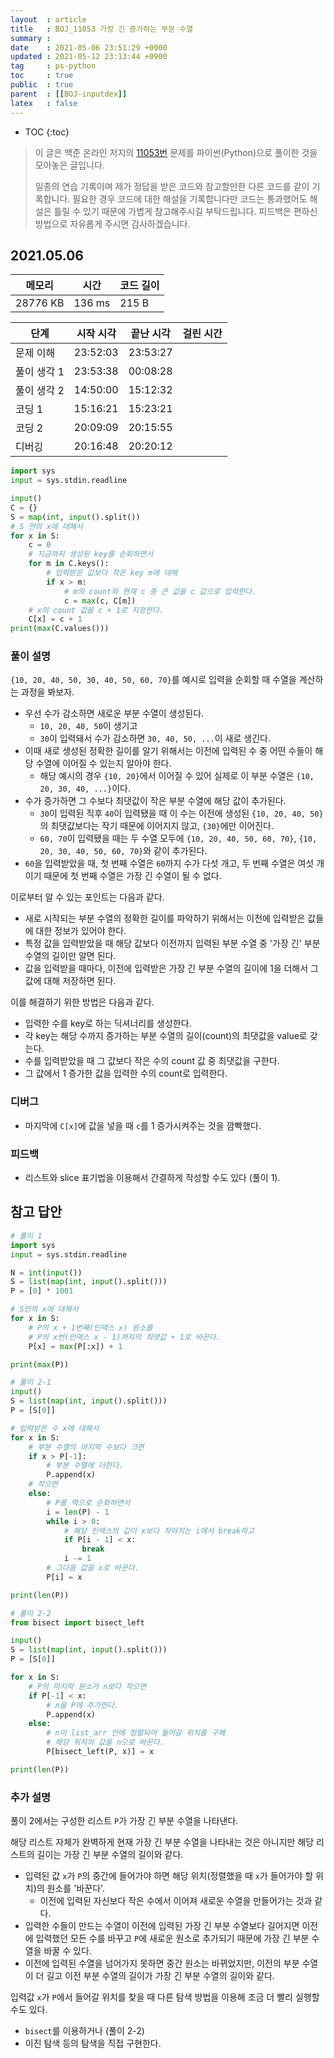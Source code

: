 ```yaml
---
layout  : article
title   : BOJ_11053 가장 긴 증가하는 부분 수열
summary : 
date    : 2021-05-06 23:51:29 +0900
updated : 2021-05-12 23:13:44 +0900
tag     : ps-python
toc     : true
public  : true
parent  : [[BOJ-inputdex]]
latex   : false
---
```

* TOC
{:toc}

>이 글은 백준 온라인 저지의 [11053번](https://www.acmicpc.net/problem/11053) 문제를 파이썬(Python)으로 풀이한 것을 모아놓은 글입니다.
>
> 일종의 연습 기록이며 제가 정답을 받은 코드와 참고할만한 다른 코드를 같이 기록합니다. 필요한 경우 코드에 대한 해설을 기록합니다만 코드는 통과했어도 해설은 틀릴 수 있기 때문에 가볍게 참고해주시길 부탁드립니다. 피드백은 편하신 방법으로 자유롭게 주시면 감사하겠습니다.

## 2021.05.06

| 메모리    | 시간   | 코드 길이 |
| --------- | -----  | --------- |
| 28776 KB  | 136 ms | 215 B     |

| 단계        | 시작 시각 | 끝난 시각  | 걸린 시간 |
| ---------   | --------- | ---------  | --------- |
| 문제 이해   | 23:52:03  | 23:53:27   |           |
| 풀이 생각 1 | 23:53:38  | 00:08:28   |           |
| 풀이 생각 2 | 14:50:00  | 15:12:32   |           |
| 코딩 1      | 15:16:21  | 15:23:21   |           |
| 코딩 2      | 20:09:09  | 20:15:55   |           |
| 디버깅      | 20:16:48  | 20:20:12   |           |

```python
import sys
input = sys.stdin.readline

input()
C = {}
S = map(int, input().split())
# S 안의 x에 대해서
for x in S:
    c = 0
    # 지금까지 생성된 key를 순회하면서
    for m in C.keys():
        # 입력받은 값보다 작은 key m에 대해
        if x > m:
            # m의 count와 현재 c 중 큰 값을 c 값으로 입력한다.
            c = max(c, C[m])
    # x의 count 값을 c + 1로 지정한다.
    C[x] = c + 1
print(max(C.values()))
```

### 풀이 설명

`{10, 20, 40, 50, 30, 40, 50, 60, 70}`를 예시로 입력을 순회할 때 수열을 계산하는 과정을 봐보자.

* 우선 수가 감소하면 새로운 부분 수열이 생성된다.
    * `10, 20, 40, 50`이 생기고
    * `30`이 입력돼서 수가 감소하면 `30, 40, 50, ...`이 새로 생긴다.
* 이때 새로 생성된 정확한 길이를 알기 위해서는 이전에 입력된 수 중 어떤 수들이 해당 수열에 이어질 수 있는지 알아야 한다.
    * 해당 예시의 경우 `{10, 20}`에서 이어질 수 있어 실제로 이 부분 수열은 `{10, 20, 30, 40, ...}`이다.
* 수가 증가하면 그 수보다 최댓값이 작은 부분 수열에 해당 값이 추가된다.
    * `30`이 입력된 직후 `40`이 입력됐을 때 이 수는 이전에 생성된 `{10, 20, 40, 50}`의 최댓값보다는 작기 때문에 이어지지 않고, `{30}`에만 이어진다.
    * `60, 70`이 입력됐을 때는 두 수열 모두에 `{10, 20, 40, 50, 60, 70}`, `{10, 20, 30, 40, 50, 60, 70}`와 같이 추가된다.
* `60`을 입력받았을 때, 첫 번째 수열은 `60`까지 수가 다섯 개고, 두 번째 수열은 여섯 개이기 때문에 첫 번째 수열은 가장 긴 수열이 될 수 없다.

이로부터 알 수 있는 포인트는 다음과 같다.

* 새로 시작되는 부분 수열의 정확한 길이를 파악하기 위해서는 이전에 입력받은 값들에 대한 정보가 있어야 한다.
* 특정 값을 입력받았을 때 해당 값보다 이전까지 입력된 부분 수열 중 '가장 긴' 부분 수열의 길이만 알면 된다.
* 값을 입력받을 때마다, 이전에 입력받은 가장 긴 부분 수열의 길이에 1을 더해서 그 값에 대해 저장하면 된다.

이를 해결하기 위한 방법은 다음과 같다.

* 입력한 수를 key로 하는 딕셔너리를 생성한다.
* 각 key는 해당 수까지 증가하는 부분 수열의 길이(count)의 최댓값을 value로 갖는다.
* 수를 입력받았을 때 그 값보다 작은 수의 count 값 중 최댓값을 구한다.
* 그 값에서 1 증가한 값을 입력한 수의 count로 입력한다.

### 디버그

* 마지막에 `C[x]`에 값을 넣을 때 `c`를 1 증가시켜주는 것을 깜빡했다.

### 피드백

* 리스트와 slice 표기법을 이용해서 간결하게 작성할 수도 있다 (풀이 1).

## 참고 답안

```python
# 풀이 1
import sys
input = sys.stdin.readline

N = int(input())
S = list(map(int, input().split()))
P = [0] * 1001

# S안의 x에 대해서
for x in S:
    # P의 x + 1번째(인덱스 x) 원소를
    # P의 x번(인덱스 x - 1)까지의 최댓값 + 1로 바꾼다.
    P[x] = max(P[:x]) + 1

print(max(P))

# 풀이 2-1
input()
S = list(map(int, input().split()))
P = [S[0]]

# 입력받은 수 x에 대해서
for x in S:
    # 부분 수열의 마지막 수보다 크면
    if x > P[-1]:
        # 부분 수열에 더한다.
        P.append(x)
    # 작으면
    else:
        # P를 역으로 순화하면서
        i = len(P) - 1
        while i > 0:
            # 해당 인덱스의 값이 x보다 작아지는 i에서 break하고
            if P[i - 1] < x:
                break
            i -= 1
        # 그다음 값을 x로 바꾼다.
        P[i] = x

print(len(P))

# 풀이 2-2
from bisect import bisect_left

input()
S = list(map(int, input().split()))
P = [S[0]]

for x in S:
    # P의 마지막 원소가 n보다 작으면
    if P[-1] < x:
        # n을 P에 추가한다.
        P.append(x)
    else:
        # n이 list_arr 안에 정렬되어 들어갈 위치를 구해
        # 해당 위치의 값을 n으로 바꾼다.
        P[bisect_left(P, x)] = x

print(len(P))
```

### 추가 설명

풀이 2에서는 구성한 리스트 `P`가 가장 긴 부분 수열을 나타낸다.

해당 리스트 자체가 완벽하게 현재 가장 긴 부분 수열을 나타내는 것은 아니지만 해당 리스트의 길이는 가장 긴 부분 수열의 길이와 같다.

* 입력된 값 `x`가 `P`의 중간에 들어가야 하면 해당 위치(정렬했을 때 `x`가 들어가야 할 위치)의 원소를 '바꾼다'.
    * 이전에 입력된 자신보다 작은 수에서 이어져 새로운 수열을 만들어가는 것과 같다.
* 입력한 수들이 만드는 수열이 이전에 입력된 가장 긴 부분 수열보다 길어지면 이전에 입력했던 모든 수를 바꾸고 `P`에 새로운 원소로 추가되기 때문에 가장 긴 부분 수열을 바꿀 수 있다.
* 이전에 입력된 수열을 넘어가지 못하면 중간 원소는 바뀌었지만, 이전의 부분 수열이 더 길고 이전 부분 수열의 길이가 가장 긴 부분 수열의 길이와 같다.

입력값 `x`가 `P`에서 들어갈 위치를 찾을 때 다른 탐색 방법을 이용해 조금 더 빨리 실행할 수도 있다.

* `bisect`를 이용하거나 (풀이 2-2)
* 이진 탐색 등의 탐색을 직접 구현한다.
